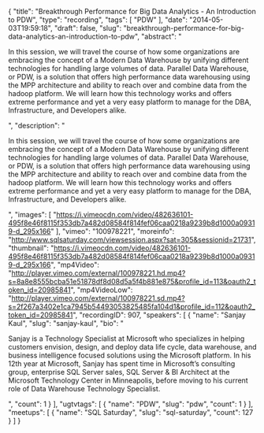 {
  "title": "Breakthrough Performance for Big Data Analytics - An Introduction to PDW",
  "type": "recording",
  "tags": [
    "PDW"
  ],
  "date": "2014-05-03T19:59:18",
  "draft": false,
  "slug": "breakthrough-performance-for-big-data-analytics-an-introduction-to-pdw",
  "abstract": "<p>In this session, we will travel the course of how some organizations are embracing the concept of a Modern Data Warehouse by unifying different technologies for handling large volumes of data. Parallel Data Warehouse, or PDW, is a solution that offers high performance data warehousing using the MPP architecture and ability to reach over and combine data from the hadoop platform. We will learn how this technology works and offers extreme performance and yet a very easy platform to manage for the DBA, Infrastructure, and Developers alike.</p>",
  "description": "<p>In this session, we will travel the course of how some organizations are embracing the concept of a Modern Data Warehouse by unifying different technologies for handling large volumes of data. Parallel Data Warehouse, or PDW, is a solution that offers high performance data warehousing using the MPP architecture and ability to reach over and combine data from the hadoop platform. We will learn how this technology works and offers extreme performance and yet a very easy platform to manage for the DBA, Infrastructure, and Developers alike.</p>",
  "images": [
    "https://i.vimeocdn.com/video/482636101-495f8e46f8115f353db7a482d08584f814fef06caa0218a9239b8d1000a09319-d_295x166"
  ],
  "vimeo": "100978221",
  "moreinfo": "http://www.sqlsaturday.com/viewsession.aspx?sat=305&sessionid=21731",
  "thumbnail": "https://i.vimeocdn.com/video/482636101-495f8e46f8115f353db7a482d08584f814fef06caa0218a9239b8d1000a09319-d_295x166",
  "mp4Video": "http://player.vimeo.com/external/100978221.hd.mp4?s=8a8e8555bcba51e51878df8d08d5a5f4b881e875&profile_id=113&oauth2_token_id=20985841",
  "mp4VideoLow": "http://player.vimeo.com/external/100978221.sd.mp4?s=2f267a3402e1ca7945b54493053825485fa104d1&profile_id=112&oauth2_token_id=20985841",
  "recordingID": 907,
  "speakers": [
    {
      "name": "Sanjay Kaul",
      "slug": "sanjay-kaul",
      "bio": "<p>Sanjay is a Technology Specialist at Microsoft who specializes in helping customers envision, design, and deploy data life cycle, data warehouse, and business intelligence focused solutions using the Microsoft platform. In his 12th year at Microsoft, Sanjay has spent time in Microsoft’s consulting group, enterprise SQL Server sales, SQL Server & BI Architect at the Microsoft Technology Center in Minneapolis, before moving to his current role of Data Warehouse Technology Specialist.</p>",
      "count": 1
    }
  ],
  "ugtvtags": [
    {
      "name": "PDW",
      "slug": "pdw",
      "count": 1
    }
  ],
  "meetups": [
    {
      "name": "SQL Saturday",
      "slug": "sql-saturday",
      "count": 127
    }
  ]
}